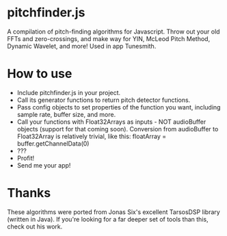 pitchfinder.js
==============

A compilation of pitch-finding algorithms for Javascript.  Throw out your old FFTs and zero-crossings, and make way for YIN, McLeod Pitch Method, Dynamic Wavelet, and more!  Used in app Tunesmith.

How to use
==========

* Include pitchfinder.js in your project.
* Call its generator functions to return pitch detector functions.
* Pass config objects to set properties of the function you want, including sample rate, buffer size, and more.
* Call your functions with Float32Arrays as inputs - NOT audioBuffer objects (support for that coming soon).  Conversion from audioBuffer to Float32Array is relatively trivial, like this: floatArray = buffer.getChannelData(0)
* ???
* Profit!
* Send me your app!

Thanks
=======
These algorithms were ported from Jonas Six's excellent TarsosDSP library (written in Java).  If you're looking for a far deeper set of tools than this, check out his work.
 
